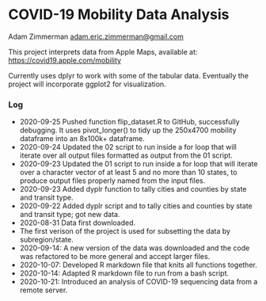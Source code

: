 # COVID-19 Mobility Data Analysis

Adam Zimmerman
adam.eric.zimmerman@gmail.com

This project interprets data from Apple Maps, available at:
https://covid19.apple.com/mobility

Currently uses dplyr to work with some of the tabular data. Eventually the project will incorporate ggplot2 for visualization.

### Log
* 2020-09-25 Pushed function flip_dataset.R to GitHub, successfully debugging. It uses pivot_longer() to tidy up the 250x4700 mobility dataframe into an 8x100k+ dataframe.
* 2020-09-24 Updated the 02 script to run inside a for loop that will iterate over all output files formatted as output from the 01 script. 
* 2020-09-23 Updated the 01 script to run inside a for loop that will iterate over a character vector of at least 5 and no more than 10 states, to produce output files properly named from the input files.
* 2020-09-23 Added dyplr function to tally cities and counties by state and transit type.
* 2020-09-22 Added dyplr script and to tally cities and counties by state and transit type; got new data.
* 2020-08-31 Data first downloaded.
 * The first verison of the project is used for subsetting the data by subregion/state.
* 2020-09-14: A new version of the data was downloaded and the code was refactored to be more general and accept larger files.
* 2020-10-07: Developed R markdown file that knits all functions together.
* 2020-10-14: Adapted R markdown file to run from a bash script.
* 2020-10-21: Introduced an analysis of COVID-19 sequencing data from a remote server.

